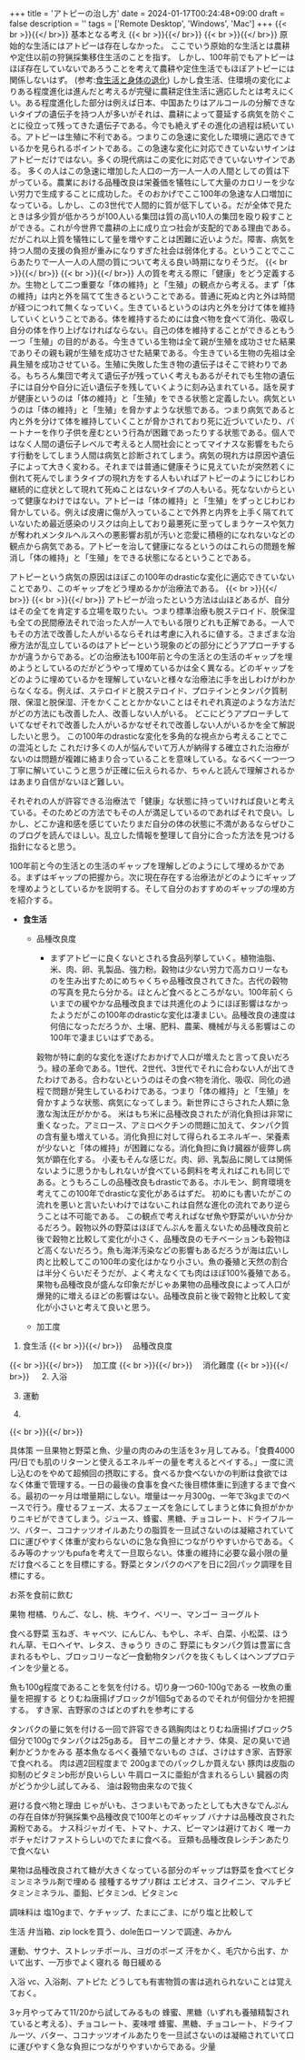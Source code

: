 +++
title = 'アトピーの治し方'
date = 2024-01-17T00:24:48+09:00
draft = false
description = ''
tags = ['Remote Desktop', 'Windows', 'Mac']
+++
{{< br >}}{{</ br>}}
基本となる考え
{{< br >}}{{</ br>}}
{{< br >}}{{</ br>}}
原始的な生活にはアトピーは存在しなかった。
ここでいう原始的な生活とは農耕や定住以前の狩猟採集移住生活のことを指す。
しかし、100年前でもアトピーはほぼ存在していないであろうことを考えて農耕や定住生活でもほぼアトピーには関係しないはず。
(参考:[食生活と身体の退化](https://www.amazon.co.jp/食生活と身体の退化―先住民の伝統食と近代食その身体への驚くべき影響-ウェストン・-プライス/dp/4540102699))
しかし食生活、住環境の変化によりある程度進化は進んだと考えるが完璧に農耕定住生活に適応したとは考えにくい。ある程度進化した部分は例えば日本、中国あたりはアルコールの分解できないタイプの遺伝子を持つ人が多いがそれは、農耕によって蔓延する病気を防ぐことに役立って残ってきた遺伝子である。今でも絶えずその進化の過程は続いている。アトピーは生殖に不利である。つまりこの急速に変化した環境に適応できているかを見られるポイントである。この急速な変化に対応できていないサインはアトピーだけではない。多くの現代病はこの変化に対応できていないサインである。
多くの人はこの急速に増加した人口の一方一人一人の人間としての質は下がっている。農業における品種改良は栄養価を犠牲にして大量のカロリーを少ない労力で生成することに成功した。そのおかげでここ100年の急速な人口増加になっている。しかし、この3世代で人間的に質が低下している。だが全体で見たときは多少質が低かろうが100人いる集団は質の高い10人の集団を殴り殺すことができる。これが今世界で農耕の上に成り立つ社会が支配的である理由である。だがこれ以上質を犠牲にして量を増やすことは困難に近いようだ。障害、病気を持つ人間の支援の負担が重みになりすぎた社会は弱体化する。ということでここらあたりで一人一人の人間の質について考える良い時期になりそうだ。
{{< br >}}{{</ br>}}
{{< br >}}{{</ br>}}
人の質を考える際に「健康」をどう定義するか。生物として二つ重要な「体の維持」と「生殖」の観点から考える。まず「体の維持」は内と外を隔てて生きるということである。普通に死ぬと内と外は時間が経つにつれて無くなっていく。生きているというのは内と外を分けて体を維持していくということである。体を維持するためには食べ物を食べて消化、吸収し自分の体を作り上げなければならない。自己の体を維持することができるともう一つ「生殖」の目的がある。今生きている生物は全て親が生殖を成功させた結果でありその親も親が生殖を成功させた結果である。今生きている生物の先祖は全員生殖を成功させている。生殖に失敗した生き物の遺伝子はそこで終わりである。もちろん集団で考えて遺伝子が残っていく考えもあるがそれでも生物の遺伝子には自分や自分に近い遺伝子を残していくように刻み込まれている。話を戻すが健康というのは「体の維持」と「生殖」をできる状態と定義したい。病気というのは「体の維持」と「生殖」を脅かすような状態である。つまり病気であると内と外を分けて体を維持していくことが脅かされており死に近づいていたり、パートナーを作り子供を産むという行為が困難であったりする状態である。個人ではなく人間の遺伝子レベルで考えると人間社会にとってマイナスな影響をもたらす行動をしてしまう人間は病気と診断されてしまう。病気の現れ方は原因や遺伝子によって大きく変わる。それまでは普通に健康そうに見えていたが突然若くに倒れて死んでしまうタイプの現れ方をする人もいればアトピーのようにじわじわ継続的に症状として現れて死ぬことはないタイプの人もいる。死なないからといって健康なわけではない。アトピーは「体の維持」と「生殖」をずっとじわじわ脅かしている。例えば皮膚に傷が入っていることで外界と内界を上手く隔てれていないため最近感染のリスクは向上しており最悪死に至ってしまうケースや気力が奪われメンタルヘルスへの悪影響お肌が汚いと恋愛に積極的になれないなどの観点から病気である。アトピーを治して健康になるというのはこれらの問題を解消し「体の維持」と「生殖」をできる状態になるということである。

アトピーという病気の原因はほぼこの100年のdrasticな変化に適応できていないことであり、このギャップをどう埋めるかが治療法である。
{{< br >}}{{</ br>}}
{{< br >}}{{</ br>}}
アトピーが治ったという方法は山ほどあるが、自分はその全てを肯定する立場を取りたい。つまり標準治療も脱ステロイド、脱保湿も全ての民間療法それで治った人が一人でもいる限りどれも正解である。一人でもその方法で改善した人がいるならそれは考慮に入れるに値する。さまざまな治療方法が乱立しているのはアトピーという現象のどの部分にどうアプローチするかが違うからである。どの治療法も100年前と今の生活との生活のギャップを埋めようとしているのだがどうやって埋めているかは全く異なる。どのギャップをどのように埋めているかを理解していないと様々な治療法に手を出しわけがわからなくなる。例えば、ステロイドと脱ステロイド、プロテインとタンパク質制限、保湿と脱保湿、汗をかくこととかかないことはそれぞれ真逆のような方法だがどの方法にも改善した人、改善しない人がいる。
どこにどうアプローチしていてなぜそれで改善した人がいるかなぜそれで改善しない人がいるかを全て解説したいと思う。
この100年のdrasticな変化を多角的な視点から考えることでこの混沌とした
これだけ多くの人が悩んでいて万人が納得する確立された治療がないのは問題が複雑に絡まり合っていることを意味している。なるべく一つ一つ丁寧に解いていこうと思うが正確に伝えられるか、ちゃんと読んで理解されるかはあまり自信がないほど難しい。

それぞれの人が許容できる治療法で「健康」な状態に持っていければ良いと考えている。そのためどの方法でもその人が満足しているのであればそれで良い。しかし、どこか違和感を感じていたりまだ自分の体の状態に不満があるならぜひこのブログを読んでほしい。乱立した情報を整理して自分に合った方法を見つける指針になると思う。

100年前と今の生活との生活のギャップを理解しどのようにして埋めるかである。まずはギャップの把握から。次に現在存在する治療法がどのようにギャップを埋めようとしているかを説明する。そして自分のおすすめのギャップの埋め方を紹介する。
- **食生活**
  - 品種改良度
    - まずアトピーに良くないとされる食品列挙していく。植物油脂、米、肉、卵、乳製品、強力粉。穀物は少ない労力で高カロリーなものを生み出すためにめちゃくちゃ品種改良されてきた。古代の穀物の写真を見たら分かる。ほとんど食べるところがない。100年前くらいまでの緩やかな品種改良までは共進化のようにほぼ影響はなかったようだがこの100年のdrasticな変化は凄まじい。品種改良の速度は何倍になっただろうか、土壌、肥料、農薬、機械が与える影響はこの100年で凄まじいはずである。
    
    穀物が特に劇的な変化を遂げたおかげで人口が増えたと言って良いだろう。緑の革命である。1世代、2世代、3世代でそれに合わない人が出てきたわけである。合わないというのはその食べ物を消化、吸収、同化の過程で問題が発生しているわけである。つまり「体の維持」と「生殖」を脅かすような状態、病気になってしまう。新世界にさらされた人類に急激な淘汰圧がかかる。
    米はもち米に品種改良されたが消化負担は非常に重くなった。アミロース、アミロペクチンの問題に加えて、タンパク質の含有量も増えている。消化負担に対して得られるエネルギー、栄養素が少ないと「体の維持」が困難になる。消化負担に負け臓器が疲弊し病気が顕在化する。
    小麦もそんな感じだ。肉、卵、乳製品に関しては関係ないように思うかもしれないが食べている飼料を考えればこれも同じである。とうもろこしの品種改良もdrasticである。ホルモン、飼育環境を考えてこの100年でdrasticな変化があるはずだ。
    初めにも書いたがこの流れを悪いと言いたいわけではないこれは自然な進化の流れであり逆らうことは不可能である。
    この観点で考えればなぜ魚や野菜がいいか分かるだろう。穀物以外の野菜はほぼでんぷんを蓄えないため品種改良前と後で穀物と比較して変化が小さく、品種改良のモチベーションも穀物ほど高くないだろう。魚も海洋汚染などの影響もあるだろうが海は広いし肉と比較してこの100年の変化はかなり小さい。魚の養殖と天然の割合は半分くらいだそうだが、よく考えなくても肉はほぼ100%養殖である。果物も品種改良が盛んな印象だがじゃあ果物の品種改良によって人口が爆発的に増えるほどの影響はない。品種改良前と後で穀物と比較して変化が小さいと考えて良いと思う。


  - 加工度
1. 食生活
{{< br >}}{{</ br>}}
　品種改良度


{{< br >}}{{</ br>}}
　加工度
{{< br >}}{{</ br>}}
　消化難度
{{< br >}}{{</ br>}}
　
2. 入浴

3. 運動

4. 

{{< br >}}{{</ br>}}

具体策
一旦果物と野菜と魚、少量の肉のみの生活を3ヶ月してみる。「食費4000円/日でも肌のリターンと使えるエネルギーの量を考えるとペイする。」一度に流し込むのをやめて超頻回の摂取にする。食べるか食べないかの判断は食欲ではなく体重で管理する。一日の最後の食事を食べた後目標体重に到達するまで食べる。最初の一ヶ月は増量期にしない。増量は一ヶ月300g、一年で3kgまでのペースで行う。痩せるフェーズ、太るフェーズを急にしてしまうと体に負担がかかりニキビができてしまう。ジュース、蜂蜜、黒糖、チョコレート、ドライフルーツ、バター、ココナッツオイルあたりの脂質を一旦試さないのは凝縮されていて口に運びやすく体重が変わらないのに急な負担につながりやすいからである。くるみ等のナッツもpufaを考えて一旦取らない。体重の維持に必要な最小限の量だけ食べることを目標にする。野菜とタンパクのペアを日に2回パック調理を目標にする。

お茶を食前に飲む

果物
柑橘、りんご、なし、桃、キウイ、ベリー、マンゴー
ヨーグルト

食べる野菜
玉ねぎ、キャベツ、にんじん、もやし、ネギ、白菜、小松菜、ほうれん草、モロヘイヤ、レタス、きゅうり
きのこ
野菜にもタンパク質は豊富に含まれるもやし、ブロッコリーなど一食動物タンパクを抜くもしくはヘンププロテインを少量とる。

魚も100g程度であることを気を付ける。切り身一つ60-100gである
一枚魚の重量を把握する
とりむね唐揚げブロックが1個5gであるのでそれが何個分かを把握する。
すき家、吉野家のさばとのずれを参考にする

タンパクの量に気を付ける一回で許容できる鶏胸肉はとりむね唐揚げブロック5個分で100gでタンパクは25gある。
目ヤニの量とオナラ、体臭、足の臭いで過剰かどうかをみる
基本魚なるべく養殖でないもの
さば、さけはすき家、吉野家で食べれる。
肉は週2回程度まで 200gまでのパックしか買えない
豚肉は皮脂の抑制のビタミンb形が良いらしい
牛肩ロースに亜鉛が含まれるらしい
臓器の肉がどうか少し試してみる、
油は穀物由来なので抜く


避ける食べ物と理由
じゃがいも、さつまいもであったとしても大きなでんぷんの存在自体が狩猟採集や品種改良で100年とのギャップ
バナナは品種改良された澱粉である。
ナス科ジャガイモ、トマト、ナス、ピーマンは避けておく
唯一カボチャだけファストらしいのでたまに食べる。
豆類も品種改良レシチンあたりで食べない


果物は品種改良されて糖が大きくなっている部分のギャップは野菜を食べてビタミンミネラル剤で埋める
接種するサプリ群は
エビオス、ヨクイニン、マルチビタミンミネラル、亜鉛、ビタミンd、ビタミンc


調味料は
塩10gまで、ケチャップ、たまにごま、にがり塩と比較して

生活
弁当箱、zip lockを買う、dole缶ローソンで調達、みかん

運動、サウナ、ストレッチポール、ヨガのポーズ
汗をかく、毛穴から出す、かいて出す、一万歩でよく寝れる
毎日緩める

入浴
vc、入浴剤、アトピた
どうしても有害物質の害は逃れられないことは覚えておく。

3ヶ月やってみて11/20から試してみるもの
蜂蜜、黒糖（いずれも養殖精製されていると考える）、チョコレート、麦味噌
蜂蜜、黒糖、チョコレート、ドライフルーツ、バター、ココナッツオイルあたりを一旦試さないのは凝縮されていて口に運びやすく急な負担につながりやすいからである。少量


